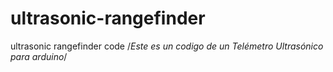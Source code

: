 # ultrasonic-rangefinder
ultrasonic rangefinder code
/*Este es un codigo de un Telémetro Ultrasónico para arduino*/
